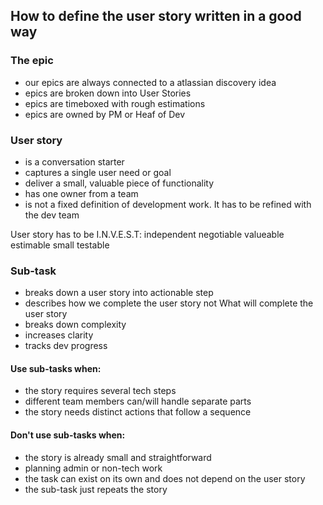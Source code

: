 ## How to define the user story written in a good way

### The epic
- our epics are always connected to a atlassian discovery idea
- epics are broken down into User Stories
- epics are timeboxed with rough estimations
- epics are owned by PM or Heaf of Dev

### User story
- is a conversation starter
- captures a single user need or goal
- deliver a small, valuable piece of functionality
- has one owner from a team
- is not a fixed definition of development work. It has to be refined with the dev team

User story has to be I.N.V.E.S.T:
independent
negotiable
valueable
estimable
small
testable


### Sub-task
- breaks down a user story into actionable step
- describes how we complete the user story not What will complete the user story
- breaks down complexity
- increases clarity
- tracks dev progress

#### Use sub-tasks when:
- the story requires several tech steps
- different team members can/will handle separate parts
- the story needs distinct actions that follow a sequence

#### Don't use sub-tasks when:
- the story is already small and straightforward
- planning admin or non-tech work
- the task can exist on its own and does not depend on the user story
- the sub-task just repeats the story

